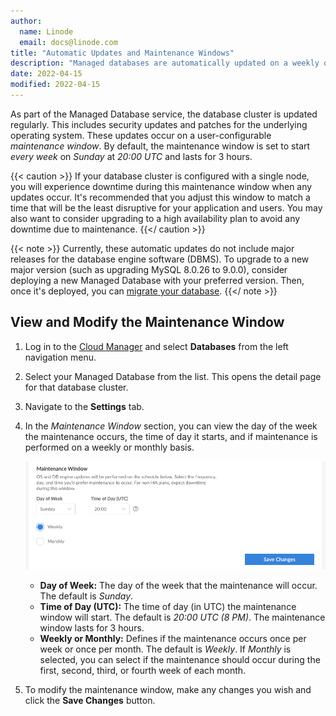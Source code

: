 ```yaml
---
author:
  name: Linode
  email: docs@linode.com
title: "Automatic Updates and Maintenance Windows"
description: "Managed databases are automatically updated on a weekly or monthly basis. Learn how to manage these maintenance windows in the Cloud Manager"
date: 2022-04-15
modified: 2022-04-15
---
```


As part of the Managed Database service, the database cluster is updated regularly. This includes security updates and patches for the underlying operating system. These updates occur on a user-configurable *maintenance window*. By default, the maintenance window is set to start *every week* on *Sunday* at *20:00 UTC* and lasts for 3 hours.

{{< caution >}}
If your database cluster is configured with a single node, you will experience downtime during this maintenance window when any updates occur. It's recommended that you adjust this window to match a time that will be the least disruptive for your application and users. You may also want to consider upgrading to a high availability plan to avoid any downtime due to maintenance.
{{</ caution >}}

{{< note >}}
Currently, these automatic updates do not include major releases for the database engine software (DBMS). To upgrade to a new major version (such as upgrading MySQL 8.0.26 to 9.0.0), consider deploying a new Managed Database with your preferred version. Then, once it's deployed, you can [migrate your database](/docs/products/databases/managed-databases/guides/migrate-mysql/).
{{</ note >}}

## View and Modify the Maintenance Window

1. Log in to the [Cloud Manager](https://cloud.linode.com/) and select **Databases** from the left navigation menu.

1. Select your Managed Database from the list. This opens the detail page for that database cluster.

1. Navigate to the **Settings** tab.

1. In the *Maintenance Window* section, you can view the day of the week the maintenance occurs, the time of day it starts, and if maintenance is performed on a weekly or monthly basis.

    ![Screenshot of the Maintenance Window in the Cloud Manager](maintenance-window.png)

    - **Day of Week:** The day of the week that the maintenance will occur. The default is *Sunday*.
    - **Time of Day (UTC):** The time of day (in UTC) the maintenance window will start. The default is *20:00 UTC (8 PM)*. The maintenance window lasts for 3 hours.
    - **Weekly or Monthly:** Defines if the maintenance occurs once per week or once per month. The default is *Weekly*. If *Monthly* is selected, you can select if the maintenance should occur during the first, second, third, or fourth week of each month.

1. To modify the maintenance window, make any changes you wish and click the **Save Changes** button.